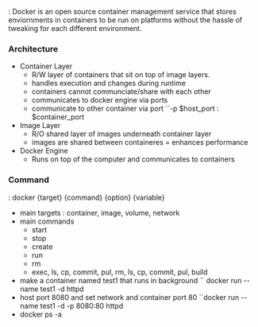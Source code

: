 : Docker is an open source container management service that stores enviornments in containers to be run on platforms without the hassle of tweaking for each different environment.

### Architecture
- Container Layer
	- R/W layer of containers that sit on top of image layers.
	- handles execution and changes during runtime
	- containers cannot communciate/share with each other
	- communicates to docker engine via ports
	- communicate to other container via port ``-p $host_port : $container_port
- Image Layer
	- R/O shared layer of images underneath container layer
	- images are shared between containeres = enhances performance
- Docker Engine
	- Runs on top of the computer and communicates to containers

### Command
: docker {target} {command} {option} {variable}
- main targets : container, image, volume, network
- main commands 
	- start
	- stop
	- create
	- run
	- rm
	- exec, ls, cp, commit, pul, rm, ls, cp, commit, pul, build
- make a container named test1 that runs in background `` docker run --name test1 -d httpd
- host port 8080 and set network and container port 80 ``docker run --name test1 -d -p 8080:80 httpd
- docker ps -a